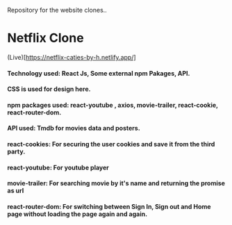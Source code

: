 Repository for the website clones..

# Netflix Clone
(Live)[https://netflix-caties-by-h.netlify.app/]

#### Technology used: React Js, Some external npm Pakages, API.
#### CSS is used for design here.
#### npm packages used: react-youtube , axios, movie-trailer, react-cookie, react-router-dom.
#### API used: Tmdb for movies data and posters.
#### react-cookies: For securing the user cookies and save it from the third party.
#### react-youtube: For youtube player
#### movie-trailer: For searching movie by it's name and returning the promise as url
#### react-router-dom: For switching between Sign In, Sign out and Home page without loading the page again and again.



